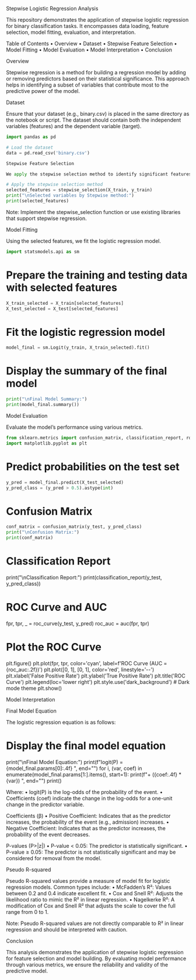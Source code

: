 

Stepwise Logistic Regression Analysis

This repository demonstrates the application of stepwise logistic regression for binary classification tasks. It encompasses data loading, feature selection, model fitting, evaluation, and interpretation.

Table of Contents
	•	Overview
	•	Dataset
	•	Stepwise Feature Selection
	•	Model Fitting
	•	Model Evaluation
	•	Model Interpretation
	•	Conclusion

Overview

Stepwise regression is a method for building a regression model by adding or removing predictors based on their statistical significance. This approach helps in identifying a subset of variables that contribute most to the predictive power of the model.

Dataset

Ensure that your dataset (e.g., binary.csv) is placed in the same directory as the notebook or script. The dataset should contain both the independent variables (features) and the dependent variable (target).


```python
import pandas as pd

# Load the dataset
data = pd.read_csv('binary.csv')

Stepwise Feature Selection

We apply the stepwise selection method to identify significant features for the logistic regression model.

# Apply the stepwise selection method
selected_features = stepwise_selection(X_train, y_train)
print("\nSelected variables by Stepwise method:")
print(selected_features)
```

Note: Implement the stepwise_selection function or use existing libraries that support stepwise regression.

Model Fitting

Using the selected features, we fit the logistic regression model.

```python
import statsmodels.api as sm
```

# Prepare the training and testing data with selected features

```python
X_train_selected = X_train[selected_features]
X_test_selected = X_test[selected_features]
```

# Fit the logistic regression model

```python
model_final = sm.Logit(y_train, X_train_selected).fit()
```

# Display the summary of the final model

```python
print("\nFinal Model Summary:")
print(model_final.summary())
```

Model Evaluation

Evaluate the model’s performance using various metrics.

```python
from sklearn.metrics import confusion_matrix, classification_report, roc_curve, auc
import matplotlib.pyplot as plt
```

# Predict probabilities on the test set

```python
y_pred = model_final.predict(X_test_selected)
y_pred_class = (y_pred > 0.5).astype(int)
```


# Confusion Matrix

```python
conf_matrix = confusion_matrix(y_test, y_pred_class)
print("\nConfusion Matrix:")
print(conf_matrix)
```

# Classification Report
print("\nClassification Report:")
print(classification_report(y_test, y_pred_class))

# ROC Curve and AUC
fpr, tpr, _ = roc_curve(y_test, y_pred)
roc_auc = auc(fpr, tpr)

# Plot the ROC Curve
plt.figure()
plt.plot(fpr, tpr, color='cyan', label=f'ROC Curve (AUC = {roc_auc:.2f})')
plt.plot([0, 1], [0, 1], color='red', linestyle='--')
plt.xlabel('False Positive Rate')
plt.ylabel('True Positive Rate')
plt.title('ROC Curve')
plt.legend(loc='lower right')
plt.style.use('dark_background')  # Dark mode theme
plt.show()

Model Interpretation

Final Model Equation

The logistic regression equation is as follows:

# Display the final model equation
print("\nFinal Model Equation:")
print(f"logit(P) = {model_final.params[0]:.4f} ", end="")
for i, (var, coef) in enumerate(model_final.params[1:].items(), start=1):
    print(f"+ ({coef:.4f} * {var}) ", end="")
print()

Where:
	•	logit(P) is the log-odds of the probability of the event.
	•	Coefficients (coef) indicate the change in the log-odds for a one-unit change in the predictor variable.

Coefficients (β)
	•	Positive Coefficient: Indicates that as the predictor increases, the probability of the event (e.g., admission) increases.
	•	Negative Coefficient: Indicates that as the predictor increases, the probability of the event decreases.

P-values (P>|z|)
	•	P-value < 0.05: The predictor is statistically significant.
	•	P-value ≥ 0.05: The predictor is not statistically significant and may be considered for removal from the model.

Pseudo R-squared

Pseudo R-squared values provide a measure of model fit for logistic regression models. Common types include:
	•	McFadden’s R²: Values between 0.2 and 0.4 indicate excellent fit.
	•	Cox and Snell R²: Adjusts the likelihood ratio to mimic the R² in linear regression.
	•	Nagelkerke R²: A modification of Cox and Snell R² that adjusts the scale to cover the full range from 0 to 1.

Note: Pseudo R-squared values are not directly comparable to R² in linear regression and should be interpreted with caution.

Conclusion

This analysis demonstrates the application of stepwise logistic regression for feature selection and model building. By evaluating model performance through various metrics, we ensure the reliability and validity of the predictive model.

